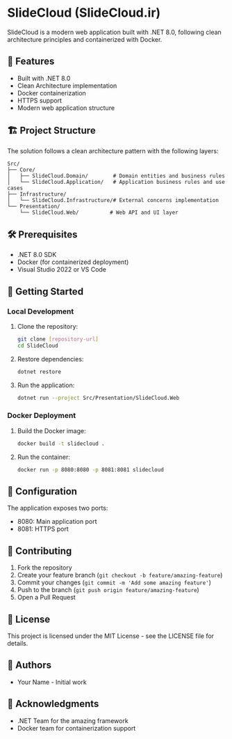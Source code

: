 # SlideCloud (SlideCloud.ir)

SlideCloud is a modern web application built with .NET 8.0, following clean architecture principles and containerized with Docker.

## 🚀 Features

- Built with .NET 8.0
- Clean Architecture implementation
- Docker containerization
- HTTPS support
- Modern web application structure

## 🏗️ Project Structure

The solution follows a clean architecture pattern with the following layers:

```
Src/
├── Core/
│   ├── SlideCloud.Domain/        # Domain entities and business rules
│   └── SlideCloud.Application/   # Application business rules and use cases
├── Infrastructure/
│   └── SlideCloud.Infrastructure/# External concerns implementation
└── Presentation/
    └── SlideCloud.Web/          # Web API and UI layer
```

## 🛠️ Prerequisites

- .NET 8.0 SDK
- Docker (for containerized deployment)
- Visual Studio 2022 or VS Code

## 🚀 Getting Started

### Local Development

1. Clone the repository:
   ```bash
   git clone [repository-url]
   cd SlideCloud
   ```

2. Restore dependencies:
   ```bash
   dotnet restore
   ```

3. Run the application:
   ```bash
   dotnet run --project Src/Presentation/SlideCloud.Web
   ```

### Docker Deployment

1. Build the Docker image:
   ```bash
   docker build -t slidecloud .
   ```

2. Run the container:
   ```bash
   docker run -p 8080:8080 -p 8081:8081 slidecloud
   ```

## 🔧 Configuration

The application exposes two ports:
- 8080: Main application port
- 8081: HTTPS port

## 🤝 Contributing

1. Fork the repository
2. Create your feature branch (`git checkout -b feature/amazing-feature`)
3. Commit your changes (`git commit -m 'Add some amazing feature'`)
4. Push to the branch (`git push origin feature/amazing-feature`)
5. Open a Pull Request

## 📝 License

This project is licensed under the MIT License - see the LICENSE file for details.

## 👥 Authors

- Your Name - Initial work

## 🙏 Acknowledgments

- .NET Team for the amazing framework
- Docker team for containerization support 
